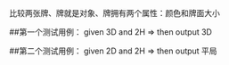 比较两张牌、牌就是对象、牌拥有两个属性：颜色和牌面大小

##第一个测试用例：
given 3D and 2H => then output 3D

##第二个测试用例：
given 2D and 2H => then output 平局
